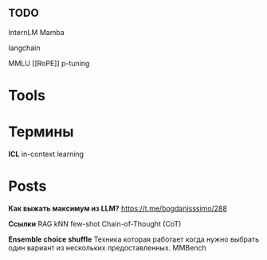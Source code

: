 
## TODO

InternLM
Mamba

langchain

MMLU
[[RoPE]]
p-tuning

# Tools



# Термины

**ICL**
in-context learning

# Posts


**Как выжать максимум из LLM?**
https://t.me/bogdanisssimo/288

**Ссылки**
RAG
kNN few-shot
Chain-of-Thought (CoT)

**Ensemble choice shuffle**
Техника которая работает когда нужно выбрать один вариант из нескольких предоставленных.
MMBench